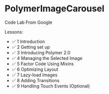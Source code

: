 # PolymerImageCarousel

Code Lab From Google

Lessons:

- :white_check_mark: 1 Introduction
- :white_check_mark: 2 Getting set up
- :white_check_mark: 3 Introducing Polymer 2.0
- :white_check_mark: 4 Managing the Selected Image
- :white_check_mark: 5 Factor Code Using Mixins
- :white_check_mark: 6 Optimizing Layout
- :white_check_mark: 7 Lazy-load Images
- :white_check_mark: 8 Adding Transitions
- :white_check_mark: 9 Handling Touch Events (Optional)
